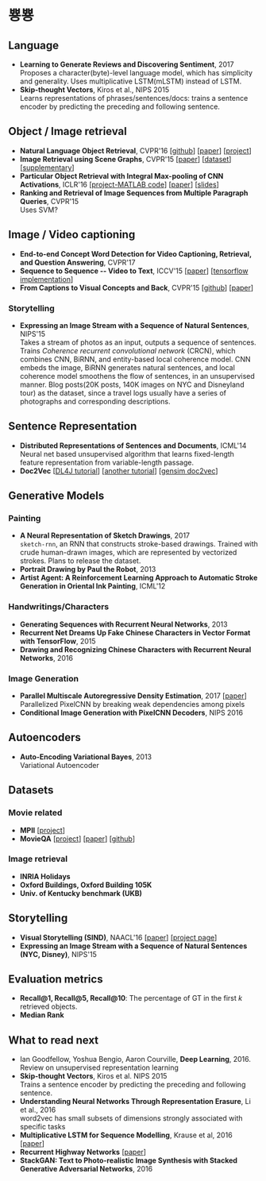 # 뿅뿅

## Language
- **Learning to Generate Reviews and Discovering Sentiment**, 2017  
Proposes a character(byte)-level language model, which has simplicity and generality.
Uses multiplicative LSTM(mLSTM) instead of LSTM.
- **Skip-thought Vectors**, Kiros et al., NIPS 2015  
Learns representations of phrases/sentences/docs: trains a sentence encoder by predicting the preceding and following sentence.

## Object / Image retrieval
- **Natural Language Object Retrieval**, CVPR'16 [[github](https://github.com/ronghanghu/natural-language-object-retrieval)] [[paper](https://arxiv.org/pdf/1511.04164.pdf)] [[project](http://ronghanghu.com/text_obj_retrieval)]
- **Image Retrieval using Scene Graphs**, CVPR'15 [[paper](http://cs.stanford.edu/people/jcjohns/papers/cvpr2015/JohnsonCVPR2015.pdf)] [[dataset](http://imagenet.stanford.edu/internal/jcjohns/scene_graphs/sg_dataset.zip)] [[supplementary](http://cs.stanford.edu/people/jcjohns/cvpr15_supp/)]
- **Particular Object Retrieval with Integral Max-pooling of CNN Activations**, ICLR'16 [[project-MATLAB code](http://cmp.felk.cvut.cz/~toliageo/soft.html)] [[paper](http://arxiv.org/pdf/1511.05879v2.pdf)] [[slides](http://imatge-upc.github.io/telecombcn-2016-dlcv/slides/D3L6-ranking.pdf)]
- **Ranking and Retrieval of Image Sequences from Multiple Paragraph Queries**, CVPR'15  
Uses SVM?

## Image / Video captioning
- **End-to-end Concept Word Detection for Video Captioning, Retrieval, and Question Answering**, CVPR'17
- **Sequence to Sequence -- Video to Text**, ICCV'15 [[paper](https://arxiv.org/abs/1505.00487)] [[tensorflow implementation](https://github.com/jazzsaxmafia/video_to_sequence)]
- **From Captions to Visual Concepts and Back**, CVPR'15 [[github](https://github.com/s-gupta/visual-concepts)] [[paper](https://arxiv.org/abs/1411.4952)]
### Storytelling
- **Expressing an Image Stream with a Sequence of Natural Sentences**, NIPS'15  
Takes a stream of photos as an input, outputs a sequence of sentences.
Trains *Coherence recurrent convolutional network* (CRCN), which combines CNN, BiRNN, and entity-based local coherence model.
CNN embeds the image, BiRNN generates natural sentences, and local coherence model smoothens the flow of sentences,
in an unsupervised manner.
Blog posts(20K posts, 140K images on NYC and Disneyland tour) as the dataset, since a travel logs usually have a series of photographs and corresponding descriptions.

## Sentence Representation
- **Distributed Representations of Sentences and Documents**, ICML'14  
Neural net based unsupervised algorithm that learns fixed-length feature representation from variable-length passage.
- **Doc2Vec** [[DL4J tutorial](https://deeplearning4j.org/doc2vec)] [[another tutorial](https://rare-technologies.com/doc2vec-tutorial/)] [[gensim doc2vec](https://radimrehurek.com/gensim/models/doc2vec.html)]

## Generative Models
### Painting
- **A Neural Representation of Sketch Drawings**, 2017  
`sketch-rnn`, an RNN that constructs stroke-based drawings. Trained with crude human-drawn images,
which are represented by vectorized strokes. Plans to release the dataset.
- **Portrait Drawing by Paul the Robot**, 2013
- **Artist Agent: A Reinforcement Learning Approach to Automatic Stroke Generation in Oriental Ink Painting**, ICML'12

### Handwritings/Characters
- **Generating Sequences with Recurrent Neural Networks**, 2013
- **Recurrent Net Dreams Up Fake Chinese Characters in Vector Format with TensorFlow**, 2015
- **Drawing and Recognizing Chinese Characters with Recurrent Neural Networks**, 2016

### Image Generation
- **Parallel Multiscale Autoregressive Density Estimation**, 2017 [[paper](https://arxiv.org/pdf/1703.03664.pdf)]  
Parallelized PixelCNN by breaking weak dependencies among pixels
- **Conditional Image Generation with PixelCNN Decoders**, NIPS 2016

## Autoencoders
- **Auto-Encoding Variational Bayes**, 2013  
Variational Autoencoder


## Datasets
### Movie related
- **MPII** [[project](http://www.mpi-inf.mpg.de/departments/computer-vision-and-multimodal-computing/research/vision-and-language/mpii-movie-description-dataset/)]
- **MovieQA** [[project](https://www.google.co.kr/url?sa=t&rct=j&q=&esrc=s&source=web&cd=1&cad=rja&uact=8&ved=0ahUKEwjctrixp-fSAhWJx7wKHTX3AUIQFggYMAA&url=http%3A%2F%2Fmovieqa.cs.toronto.edu%2F&usg=AFQjCNEcFbWJuLYlhZBzF6HMlCTOTSqR6A&sig2=KDRiu0sCkDx8Fxfq9rnJ-A&bvm=bv.150120842,d.dGc)] [[paper](https://www.google.co.kr/url?sa=t&rct=j&q=&esrc=s&source=web&cd=2&cad=rja&uact=8&ved=0ahUKEwjctrixp-fSAhWJx7wKHTX3AUIQFggeMAE&url=https%3A%2F%2Farxiv.org%2Fabs%2F1512.02902&usg=AFQjCNE5v9TUrWx-_Xwk6SR7pVCeiWYMdg&sig2=BXJwrgNEMs_FNjNGmIjBBQ&bvm=bv.150120842,d.dGc)] [[github](https://www.google.co.kr/url?sa=t&rct=j&q=&esrc=s&source=web&cd=3&cad=rja&uact=8&ved=0ahUKEwjctrixp-fSAhWJx7wKHTX3AUIQFgglMAI&url=https%3A%2F%2Fgithub.com%2Fmakarandtapaswi%2FMovieQA_CVPR2016&usg=AFQjCNHODqLIvqaHXqhJK9vGrlW3IShI0w&sig2=8O4FCG8DQ6XflMSEEqJ1Wg&bvm=bv.150120842,d.dGc)]

### Image retrieval
- **INRIA Holidays**
- **Oxford Buildings, Oxford Building 105K**
- **Univ. of Kentucky benchmark (UKB)**

## Storytelling
- **Visual Storytelling (SIND)**, NAACL'16 [[paper](https://arxiv.org/abs/1604.03968)] [[project page](http://visionandlanguage.net/VIST/)]
- **Expressing an Image Stream with a Sequence of Natural Sentences (NYC, Disney)**, NIPS'15  


## Evaluation metrics
- **Recall@1, Recall@5, Recall@10**: The percentage of GT in the first *k* retrieved objects.
- **Median Rank**

## What to read next
- Ian Goodfellow, Yoshua Bengio, Aaron Courville, **Deep Learning**, 2016.  
Review on unsupervised representation learning
- **Skip-thought Vectors**, Kiros et al. NIPS 2015  
Trains a sentence encoder by predicting the preceding and following sentence.
- **Understanding Neural Networks Through Representation Erasure**, Li et al., 2016  
word2vec has small subsets of dimensions strongly associated with specific tasks
- **Multiplicative LSTM for Sequence Modelling**, Krause et al, 2016 [[paper](https://arxiv.org/abs/1609.07959)]
- **Recurrent Highway Networks** [[paper](https://arxiv.org/abs/1607.03474)]
- **StackGAN: Text to Photo-realistic Image Synthesis with Stacked Generative Adversarial Networks**, 2016
